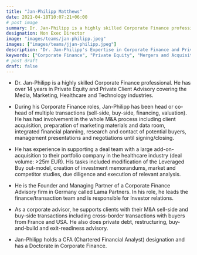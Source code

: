 ```yaml
---
title: "Jan-Philipp Matthews"
date: 2021-04-18T10:07:21+06:00
# post image
summary: Dr. Jan-Philipp is a highly skilled Corporate Finance professional with over 14 years in Private Equity and Private Client Advisory.
designation: Non Exec Director
image: "images/teams/jan-philipp.jpeg"
images: ["images/teams/jjan-philipp.jpeg"]
description: "Dr. Jan-Philipp's Expertise in Corporate Finance and Private Equity"
keywords: ["Corporate Finance", "Private Equity", "Mergers and Acquisitions"]
# post draft
draft: false
---
```


- Dr. Jan-Philipp is a highly skilled Corporate Finance professional. He has over 14 years in Private Equity and Private Client Advisory covering the Media, Marketing, Healthcare and Technology industries.

- During his Corporate Finance roles, Jan-Philipp has been head or co-head of multiple transactions (sell-side, buy-side, financing, valuation). He has had involvement in the whole M&A process including client acquisition, preparation of marketing materials and data room, integrated financial planning, research and contact of potential buyers, management presentations and negotiations until signing/closing.

- He has experience in supporting a deal team with a large add-on-acquisition to their portfolio company in the healthcare industry (deal volume: >25m EUR). His tasks included modification of the Leveraged Buy out-model, creation of investment memorandums, market and competitor studies, due diligence and execution of relevant analysis.

- He is the Founder and Managing Partner of a Corporate Finance Advisory firm in Germany called Lama Partners. In his role, he leads the finance/transaction team and is responsible for Investor relations.

- As a corporate advisor, he supports clients with their M&A sell-side and buy-side transactions including cross-border transactions with buyers from France and USA. He also does private debt, restructuring, buy-and-build and exit-readiness advisory.

- Jan-Philipp holds a CFA (Chartered Financial Analyst) designation and has a Doctorate in Corporate Finance.
